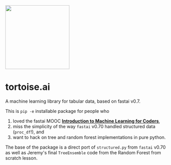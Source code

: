
<img src="https://user-images.githubusercontent.com/16124573/56208993-7cc4c100-6020-11e9-84c4-21d15f778e54.jpg" width="200">

# tortoise.ai

A machine learning library for tabular data, based on fastai v0.7.

This is `pip -e` installable package for people who

1) loved the fastai MOOC [**Introduction to Machine Learning for Coders**](http://course18.fast.ai/ml),
2) miss the simplicity of the way `fastai` v0.70 handled structured data (`proc_df`!), and
3) want to hack on tree and random forest implementations in pure python.

The base of the package is a direct port of `structured.py` from `fastai` v0.70 as well as Jeremy's final `TreeEnsemble` code from the Random Forest from scratch lesson.


